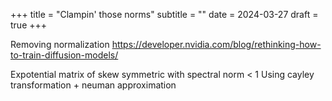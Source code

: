+++
title = "Clampin' those norms"
subtitle = ""
date = 2024-03-27
draft = true
+++


Removing normalization
https://developer.nvidia.com/blog/rethinking-how-to-train-diffusion-models/

Expotential matrix of skew symmetric with spectral norm < 1
Using cayley transformation + neuman approximation

